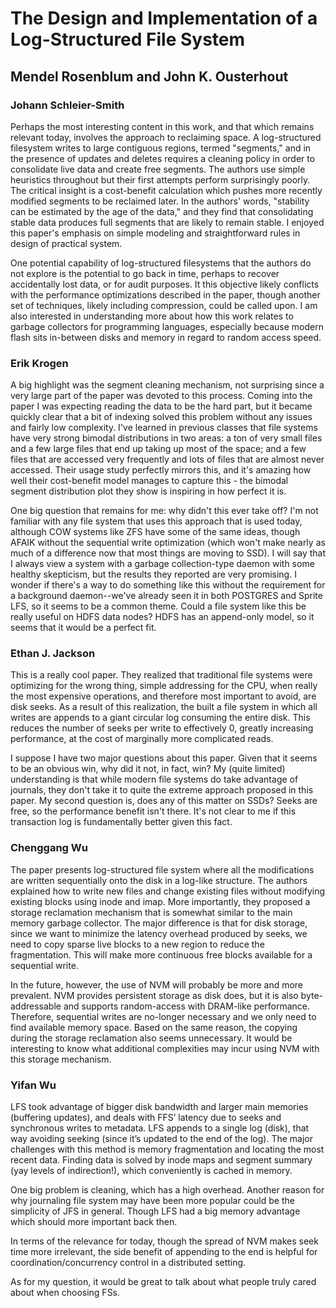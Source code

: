 # The Design and Implementation of a Log-Structured File System
## Mendel Rosenblum and John K. Ousterhout

### Johann Schleier-Smith
Perhaps the most interesting content in this work, and that which remains relevant today, involves the approach to reclaiming space. A log-structured filesystem writes to large contiguous regions, termed "segments," and in the presence of updates and deletes requires a cleaning policy in order to consolidate live data and create free segments. The authors use simple heuristics throughout but their first attempts perform surprisingly poorly. The critical insight is a cost-benefit calculation which pushes more recently modified segments to be reclaimed later. In the authors' words, "stability can be estimated by the age of the data," and they find that consolidating stable data produces full segments that are likely to remain stable. I enjoyed this paper's emphasis on simple modeling and straightforward rules in design of practical system.

One potential capability of log-structured filesystems that the authors do not explore is the potential to go back in time, perhaps to recover accidentally lost data, or for audit purposes. It this objective likely conflicts with the performance optimizations described in the paper, though another set of techniques, likely including compression, could be called upon. I am also interested in understanding more about how this work relates to garbage collectors for programming languages, especially because modern flash sits in-between disks and memory in regard to random access speed.

### Erik Krogen
A big highlight was the segment cleaning mechanism, not surprising since a very large part of the paper was devoted to this process. Coming into the paper I was expecting reading the data to be the hard part, but it became quickly clear that a bit of indexing solved this problem without any issues and fairly low complexity. I've learned in previous classes that file systems have very strong bimodal distributions in two areas: a ton of very small files and a few large files that end up taking up most of the space; and a few files that are accessed very frequently and lots of files that are almost never accessed. Their usage study perfectly mirrors this, and it's amazing how well their cost-benefit model manages to capture this - the bimodal segment distribution plot they show is inspiring in how perfect it is.

One big question that remains for me: why didn't this ever take off? I'm not familiar with any file system that uses this approach that is used today, although COW systems like ZFS have some of the same ideas, though AFAIK without the sequential write optimization (which won't make nearly as much of a difference now that most things are moving to SSD). I will say that I always view a system with a garbage collection-type daemon with some healthy skepticism, but the results they reported are very promising. I wonder if there's a way to do something like this without the requirement for a background daemon--we've already seen it in both POSTGRES and Sprite LFS, so it seems to be a common theme. Could a file system like this be really useful on HDFS data nodes? HDFS has an append-only model, so it seems that it would be a perfect fit.

### Ethan J. Jackson
This is a really cool paper.  They realized that traditional file systems were
optimizing for the wrong thing, simple addressing for the CPU, when really the
most expensive operations, and therefore most important to avoid, are disk
seeks.  As a result of this realization, the built a file system in which all
writes are appends to a giant circular log consuming the entire disk.  This
reduces the number of seeks per write to effectively 0, greatly increasing
performance, at the cost of marginally more complicated reads.

I suppose I have two major questions about this paper.  Given that it seems to
be an obvious win, why did it not, in fact, win?  My (quite limited)
understanding is that while modern file systems do take advantage of journals,
they don't take it to quite the extreme approach proposed in this paper.  My
second question is, does any of this matter on SSDs?  Seeks are free, so the
performance benefit isn't there.  It's not clear to me if this transaction log
is fundamentally better given this fact.

### Chenggang Wu
The paper presents log-structured file system where all the modifications are written sequentially onto the disk in a log-like structure. The authors explained how to write new files and change existing files without modifying existing blocks using inode and imap. More importantly, they proposed a storage reclamation mechanism that is somewhat similar to the main memory garbage collector. The major difference is that for disk storage, since we want to minimize the latency overhead produced by seeks, we need to copy sparse live blocks to a new region to reduce the fragmentation. This will make more continuous free blocks available for a sequential write.

In the future, however, the use of NVM will probably be more and more prevalent. NVM provides persistent storage as disk does, but it is also byte-addressable and supports random-access with DRAM-like performance. Therefore, sequential writes are no-longer necessary and we only need to find available memory space. Based on the same reason, the copying during the storage reclamation also seems unnecessary. It would be interesting to know what additional complexities may incur using NVM with this storage mechanism.

### Yifan Wu

LFS took advantage of bigger disk bandwidth and larger main memories (buffering updates), and deals
with FFS’ latency due to seeks and synchronous writes to metadata. LFS appends to a single log
(disk), that way avoiding seeking (since it’s updated to the end of the log). The major challenges
with this method is memory fragmentation and locating the most recent data. Finding data is solved
by inode maps and segment summary (yay levels of indirection!), which conveniently is cached in
memory.

One big problem is cleaning, which has a high overhead. Another reason for why journaling file
system may have been more popular could be the simplicity of JFS in general. Though LFS had a big
memory advantage which should more important back then.

In terms of the relevance for today, though the spread of NVM makes seek time more irrelevant, the
side benefit of appending to the end is helpful for coordination/concurrency control in a distributed setting.

As for my question, it would be great to talk about what people truly cared about when choosing FSs.
